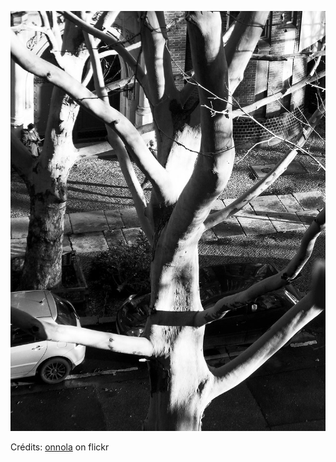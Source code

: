 ![Célian](/images/2022-03-09.jpg)

Crédits: [onnola](https://www.flickr.com/people/30845644@N04/) on flickr